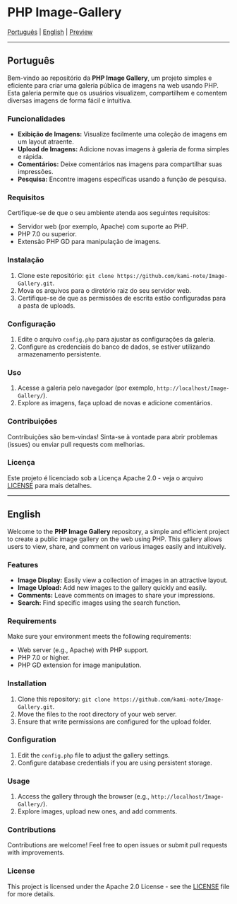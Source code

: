 # PHP Image-Gallery

[Português](#português) | [English](#english) | [Preview](http://bit.ly/4a5owba)

---

## Português

Bem-vindo ao repositório da **PHP Image Gallery**, um projeto simples e eficiente para criar uma galeria pública de imagens na web usando PHP. Esta galeria permite que os usuários visualizem, compartilhem e comentem diversas imagens de forma fácil e intuitiva.

### Funcionalidades

- **Exibição de Imagens:** Visualize facilmente uma coleção de imagens em um layout atraente.
- **Upload de Imagens:** Adicione novas imagens à galeria de forma simples e rápida.
- **Comentários:** Deixe comentários nas imagens para compartilhar suas impressões.
- **Pesquisa:** Encontre imagens específicas usando a função de pesquisa.

### Requisitos

Certifique-se de que o seu ambiente atenda aos seguintes requisitos:

- Servidor web (por exemplo, Apache) com suporte ao PHP.
- PHP 7.0 ou superior.
- Extensão PHP GD para manipulação de imagens.

### Instalação

1. Clone este repositório: `git clone https://github.com/kami-note/Image-Gallery.git`.
2. Mova os arquivos para o diretório raiz do seu servidor web.
3. Certifique-se de que as permissões de escrita estão configuradas para a pasta de uploads.

### Configuração

1. Edite o arquivo `config.php` para ajustar as configurações da galeria.
2. Configure as credenciais do banco de dados, se estiver utilizando armazenamento persistente.

### Uso

1. Acesse a galeria pelo navegador (por exemplo, `http://localhost/Image-Gallery/`).
2. Explore as imagens, faça upload de novas e adicione comentários.

### Contribuições

Contribuições são bem-vindas! Sinta-se à vontade para abrir problemas (issues) ou enviar pull requests com melhorias.

### Licença

Este projeto é licenciado sob a Licença Apache 2.0 - veja o arquivo [LICENSE](LICENSE) para mais detalhes.

---

## English

Welcome to the **PHP Image Gallery** repository, a simple and efficient project to create a public image gallery on the web using PHP. This gallery allows users to view, share, and comment on various images easily and intuitively.

### Features

- **Image Display:** Easily view a collection of images in an attractive layout.
- **Image Upload:** Add new images to the gallery quickly and easily.
- **Comments:** Leave comments on images to share your impressions.
- **Search:** Find specific images using the search function.

### Requirements

Make sure your environment meets the following requirements:

- Web server (e.g., Apache) with PHP support.
- PHP 7.0 or higher.
- PHP GD extension for image manipulation.

### Installation

1. Clone this repository: `git clone https://github.com/kami-note/Image-Gallery.git`.
2. Move the files to the root directory of your web server.
3. Ensure that write permissions are configured for the upload folder.

### Configuration

1. Edit the `config.php` file to adjust the gallery settings.
2. Configure database credentials if you are using persistent storage.

### Usage

1. Access the gallery through the browser (e.g., `http://localhost/Image-Gallery/`).
2. Explore images, upload new ones, and add comments.

### Contributions

Contributions are welcome! Feel free to open issues or submit pull requests with improvements.

### License

This project is licensed under the Apache 2.0 License - see the [LICENSE](LICENSE) file for more details.
